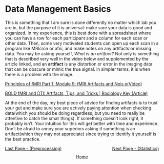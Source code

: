 # Data Management Basics

This is something that I am sure is done differently no matter which lab you are in, but the purpose of it is universal: make sure your data is good and organized. In my experience, this is best done with a spreadsheet where you can have a row for each participant and a column for each scan or other data. Then, some very motivated students can open up each scan in a program like MRIcron or afni, and make notes on any artifacts or missing data. You may be asking yourself, *What is an artifact?* Not only is something that is described very well in the video below and supplemented by the article linked, and an **artifact** is any distortion or error in the imaging data that can be obscure or mimic the true signal. In simpler terms, it is when there is a problem with the image.  

[Principles of fMRI Part 1, Module 9: fMRI Artifacts and Nois e(Video)](https://youtu.be/7Kk_RsGycHs?si=LOy8DTIQ9UFmm3gH)

[BOLD fMRI and DTI: Artifacts, Tips, and Tricks | Radiology Key (Article)](https://radiologykey.com/bold-fmri-and-dti-artifacts-tips-and-tricks/)

At the end of the day, my best piece of advice for finding artifacts is to trust your gut and make sure you are actively paying attention when checking data(which you should be doing regardless, but you need to really be attentive to catch the small things). If something doesn’t look right, it probably isn’t. Your intuition for this will get better with time and experience. Don’t be afraid to annoy your superiors asking if something is an artifact(which they may not appreciate) since trying to identify it yourself is the best practice. 

 <div style="display: flex; justify-content: space-between;">
  <a href="preprocessing.md">Last Page - (Preprocessing)</a>
  <a href="statistics.md">Next Page - (Statistics) </a>
</div>

<div style="text-align: center; margin-top: 10px;">
  <a href="home.md">Home</a>
</div>